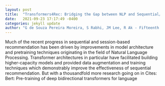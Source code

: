 ```yaml
---
layout: post
title:  "Transformers4Rec: Bridging the Gap between NLP and Sequential/Session-Based Recommendation"
date:   2021-09-23 17:17:49 -0400
categories: jekyll update
author: "G de Souza Pereira Moreira, S Rabhi, JM Lee, R Ak - Fifteenth ACM Conference , 2021"
---
```

Much of the recent progress in sequential and session-based recommendation has been driven by improvements in model architecture and pretraining techniques originating in the field of Natural Language Processing. Transformer architectures in particular have facilitated building higher-capacity models and provided data augmentation and training techniques which demonstrably improve the effectiveness of sequential recommendation. But with a thousandfold more research going on in Cites: Bert: Pre-training of deep bidirectional transformers for language